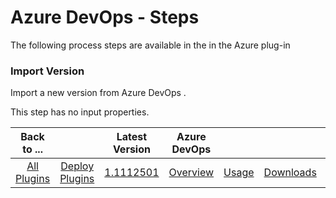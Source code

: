 
# Azure DevOps - Steps

The following process steps are available in the in the Azure plug-in

### Import Version

Import a new version from Azure DevOps .

This step has no input properties.



|Back to ...||Latest Version|Azure DevOps ||||
| :---: | :---: | :---: | :---: | :---: | :---: | :---: |
|[All Plugins](../../index.md)|[Deploy Plugins](../README.md)|[1.1112501](https://raw.githubusercontent.com/UrbanCode/IBM-UCD-PLUGINS/main/files/AzureDevopsSourceconfig/plugins-sourceconfig-azure-1.1112501.zip)|[Overview](overview.md)|[Usage](usage.md)|[Downloads](downloads.md)|
